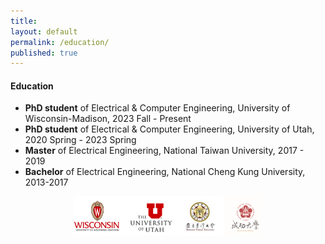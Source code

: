 ```yaml
---
title:
layout: default
permalink: /education/
published: true
---
```


#### Education

- **PhD student** of Electrical & Computer Engineering, University of Wisconsin-Madison, 2023 Fall - Present
- **PhD student** of Electrical & Computer Engineering, University of Utah, 2020 Spring - 2023 Spring
- **Master** of Electrical Engineering, National Taiwan University, 2017 - 2019
- **Bachelor** of Electrical Engineering, National Cheng Kung University, 2013-2017

<p align="center">
<img src="../assets/images/u_logo.png" style=" width: 60%;">
</p>
